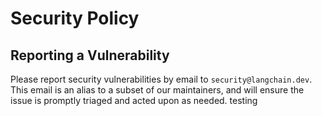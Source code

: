 # Security Policy

## Reporting a Vulnerability

Please report security vulnerabilities by email to `security@langchain.dev`.
This email is an alias to a subset of our maintainers, and will ensure the issue is promptly triaged and acted upon as needed. testing
